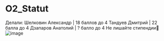# O2_Statut

Делали:
Шелковин Александр | 18 баллов до 4
Тандуев Дмитрий | 22 балла до 4
Дзапаров Анатолий | ? балло до 4
Не лишайте стипендии:pray:
![image](https://user-images.githubusercontent.com/100556773/215021966-3e82e6b1-9295-4ee9-bc94-8c9864a8689f.png)
